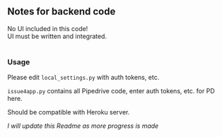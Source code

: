 ## Notes for backend code

No UI included in this code!<br/>
UI must be written and integrated.<br/><br/>

### Usage

Please edit `local_settings.py` with auth tokens, etc.

`issue4app.py` contains all Pipedrive code, 
enter auth tokens, etc. for PD here.

Should be compatible with Heroku server.

*I will update this Readme as more progress is made*
